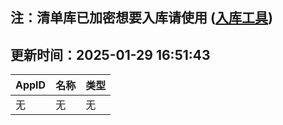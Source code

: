 ## 注：清单库已加密想要入库请使用 ([入库工具](https://github.com/BlankTMing/ManifestAutoUpdate/releases))

## 更新时间：2025-01-29 16:51:43
| AppID | 名称 | 类型  |
| :-------------------- | :----------------------------- | :----------- |
| 无 | 无 | 无 |
